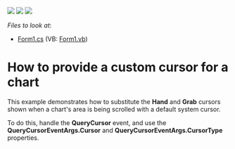 <!-- default badges list -->
![](https://img.shields.io/endpoint?url=https://codecentral.devexpress.com/api/v1/VersionRange/128575398/13.2.5%2B)
[![](https://img.shields.io/badge/Open_in_DevExpress_Support_Center-FF7200?style=flat-square&logo=DevExpress&logoColor=white)](https://supportcenter.devexpress.com/ticket/details/E2363)
[![](https://img.shields.io/badge/📖_How_to_use_DevExpress_Examples-e9f6fc?style=flat-square)](https://docs.devexpress.com/GeneralInformation/403183)
<!-- default badges end -->
<!-- default file list -->
*Files to look at*:

* [Form1.cs](./CS/CustomChartCursor/Form1.cs) (VB: [Form1.vb](./VB/CustomChartCursor/Form1.vb))
<!-- default file list end -->
# How to provide a custom cursor for a chart


<p>This example demonstrates how to substitute the <strong>Hand</strong> and <strong>Grab</strong> cursors shown when a chart's area is being scrolled with a default system cursor.</p><p>To do this, handle the <strong>QueryCursor</strong> event, and use the <strong>QueryCursorEventArgs.Cursor</strong> and <strong>QueryCursorEventArgs.CursorType</strong> properties.</p>

<br/>



